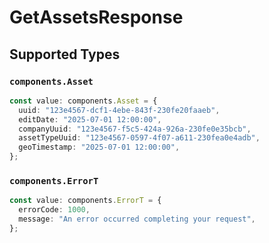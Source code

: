 # GetAssetsResponse


## Supported Types

### `components.Asset`

```typescript
const value: components.Asset = {
  uuid: "123e4567-dcf1-4ebe-843f-230fe20faaeb",
  editDate: "2025-07-01 12:00:00",
  companyUuid: "123e4567-f5c5-424a-926a-230fe0e35bcb",
  assetTypeUuid: "123e4567-0597-4f07-a611-230fea0e4adb",
  geoTimestamp: "2025-07-01 12:00:00",
};
```

### `components.ErrorT`

```typescript
const value: components.ErrorT = {
  errorCode: 1000,
  message: "An error occurred completing your request",
};
```

